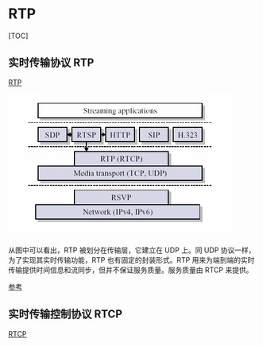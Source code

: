 # RTP

[TOC]

## 实时传输协议 RTP

[RTP](https://zh.wikipedia.org/wiki/实时传输协议)

![](images/20190731103729933_3315.png)

从图中可以看出，RTP 被划分在传输层，它建立在 UDP 上。同 UDP 协议一样，为了实现其实时传输功能，RTP 也有固定的封装形式。RTP 用来为端到端的实时传输提供时间信息和流同步，但并不保证服务质量。服务质量由 RTCP 来提供。

[参考](https://github.com/babosa/Course/blob/master/流媒体传输控制协议(RTSP%20RTP%20SDP)详解/rtp.md)

## 实时传输控制协议 RTCP

[RTCP](https://zh.wikipedia.org/wiki/实时传输控制协议)
